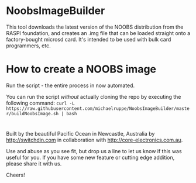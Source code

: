 # NoobsImageBuilder
This tool downloads the latest version of the NOOBS distribution from the RASPI foundation, and creates an .img file that can be loaded straight onto a factory-bought microsd card. It's intended to be used with bulk card programmers, etc.

# How to create a NOOBS image
Run the script - the entire process in now automated.

You can run the script *without* actually cloning the repo by executing the following command:
`curl -L https://raw.githubusercontent.com/michaelruppe/NoobsImageBuilder/master/buildNoobsImage.sh | bash`

#
Built by the beautiful Pacific Ocean in Newcastle, Australia by http://switchdin.com in collaboration with http://core-electronics.com.au.

Use and abuse as you see fit, but drop us a line to let us know if this was useful for you. If you have some new feature or cutting edge addition, please share it with us.

Cheers!
